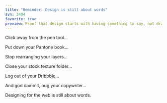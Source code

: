 ```yaml
---
title: "Reminder: Design is still about words"
svn: 3404
favorite: true
preview: Proof that design starts with having something to say, not draw
---
```

Click away from the pen tool…

Put down your Pantone book…

Stop rearranging your layers…

Close your stock texture folder…

Log out of your Dribbble…

And god dammit, hug your copywriter…

Designing for the web is still about words.
